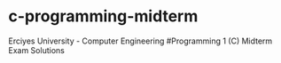# c-programming-midterm
Erciyes University - Computer Engineering #Programming 1 (C) Midterm Exam Solutions
